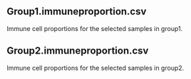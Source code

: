 

Group1.immuneproportion.csv
------------------------------------------------------------------------------------------------------
Immune cell proportions for the selected samples in group1.

Group2.immuneproportion.csv
------------------------------------------------------------------------------------------------------
Immune cell proportions for the selected samples in group2.
